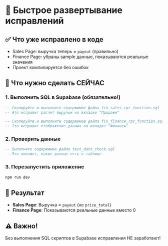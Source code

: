 # 🚀 Быстрое развертывание исправлений

## ✅ Что уже исправлено в коде
- Sales Page: выручка теперь = `payout` (правильно)
- Finance Page: убраны sample данные, показываются реальные значения
- Проект компилируется без ошибок

## 🔧 Что нужно сделать СЕЙЧАС

### 1. Выполнить SQL в Supabase (обязательно!)
```sql
-- Скопируйте и выполните содержимое файла fix_sales_rpc_function.sql
-- Это исправит расчет выручки на вкладке "Продажи"

-- Скопируйте и выполните содержимое файла fix_finance_rpc_function.sql  
-- Это исправит отображение данных на вкладке "Финансы"
```

### 2. Проверить данные
```sql
-- Выполните содержимое файла test_data_check.sql
-- Это покажет, какие данные есть в таблице
```

### 3. Перезапустить приложение
```bash
npm run dev
```

## 🎯 Результат
- **Sales Page**: Выручка = `payout` (не `price_total`)
- **Finance Page**: Показываются реальные данные вместо 0

## ⚠️ Важно!
Без выполнения SQL скриптов в Supabase исправления НЕ заработают!
